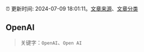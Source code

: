 :alarm_clock: 更新时间: 2024-07-09 18:01:11。[文章来源](/README.md)、[文章分类](/TAGS.md)

## OpenAI


> 关键字：`OpenAI`、`Open AI`



